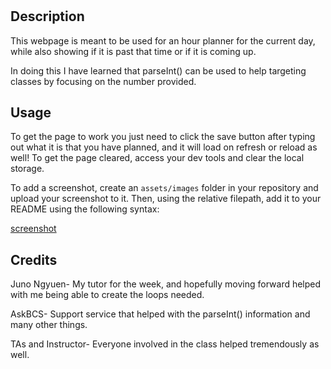 # <Planner>

## Description

This webpage is meant to be used for an hour planner for the current day, while also showing if it is past that time or if it is coming up.

In doing this I have learned that parseInt() can be used to help targeting classes by focusing on the number provided.

## Usage

To get the page to work you just need to click the save button after typing out what it is that you have planned, and it will load on refresh or reload as well! To get the page cleared, access your dev tools and clear the local storage.

To add a screenshot, create an `assets/images` folder in your repository and upload your screenshot to it. Then, using the relative filepath, add it to your README using the following syntax:

  
[screenshot](assets/images/screenshot.JPG)
   

## Credits

Juno Ngyuen- My tutor for the week, and hopefully moving forward helped with me being able to create the loops needed.

AskBCS- Support service that helped with the parseInt() information and many other things.

TAs and Instructor- Everyone involved in the class helped tremendously as well.

